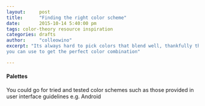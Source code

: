 ```yaml
---
layout:     post
title:      "Finding the right color scheme"
date:       2015-10-14 5:40:00 pm
tags: color-theory resource inspiration
categories: drafts
author:     "colleowino"
excerpt: "Its always hard to pick colors that blend well, thankfully there are some tools
you can use to get the perfect color combination"

---
```

#### Palettes 
You could go for tried and tested color schemes such as those provided in user interface
guidelines e.g. Android


